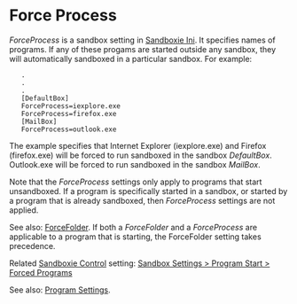 # Force Process

_ForceProcess_ is a sandbox setting in [Sandboxie Ini](SandboxieIni). It specifies names of programs. If any of these progams are started outside any sandbox, they will automatically sandboxed in a particular sandbox. For example:

```
   .
   .
   .
   [DefaultBox]
   ForceProcess=iexplore.exe
   ForceProcess=firefox.exe
   [MailBox]
   ForceProcess=outlook.exe
```

The example specifies that Internet Explorer (iexplore.exe) and Firefox (firefox.exe) will be forced to run sandboxed in the sandbox _DefaultBox_. Outlook.exe will be forced to run sandboxed in the sandbox _MailBox_.

Note that the _ForceProcess_ settings only apply to programs that start unsandboxed. If a program is specifically started in a sandbox, or started by a program that is already sandboxed, then _ForceProcess_ settings are not applied.

See also: [ForceFolder](ForceFolder). If both a _ForceFolder_ and a _ForceProcess_ are applicable to a program that is starting, the ForceFolder setting takes precedence.

Related [Sandboxie Control](SandboxieControl) setting: [Sandbox Settings > Program Start > Forced Programs](ProgramStartSettings#program)

See also: [Program Settings](ProgramSettings#force).

